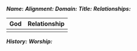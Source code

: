 ***Name*:**
***Alignment:***
***Domain:***
***Title:***
***Relationships:***

| God | Relationship |
| --- | ------------ |
|     |              |
***History:***
***Worship:***
